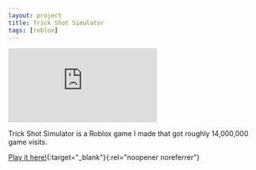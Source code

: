 ```yaml
---
layout: project
title: Trick Shot Simulator
tags: [roblox]
---
```


<div class="responsive-video">
    <iframe src="https://www.youtube.com/embed/wzw_wEzwU1o?si=0VGBp_sCdjS0oK1B" title="YouTube video player" frameborder="0" allow="accelerometer; autoplay; clipboard-write; encrypted-media; gyroscope; picture-in-picture; web-share" allowfullscreen></iframe>
</div>

<p>Trick Shot Simulator is a Roblox game I made that got roughly 14,000,000 game visits.</p>

[Play it here!](https://www.roblox.com/games/10425191433/Trick-Shot-Simulator){:target="_blank"}{:rel="noopener noreferrer"}